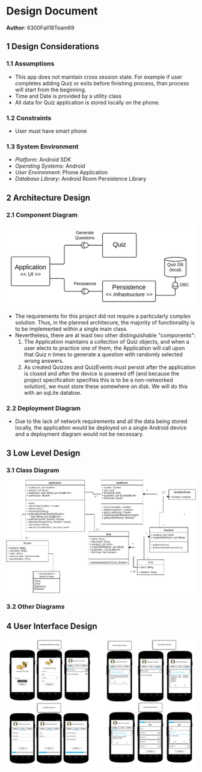 # Design Document
**Author**: 6300Fall18Team69

## 1 Design Considerations

### 1.1 Assumptions
* This app does not maintain cross session state. For example if user completes adding Quiz or exits before finishing process, than process will start from the beginning. 
* Time and Date is provided by a utility class
* All data for Quiz application is stored locally on the phone. 

### 1.2 Constraints
* User must have smart phone

### 1.3 System Environment
* _Platform_: Android SDK
* _Operating Systems_: Android
* _User Environment_: Phone Application
* _Database Library_: Android Room Persistence Library

## 2 Architecture Design

### 2.1 Component Diagram
![alt text](./pics/Component%20Diagram.svg)

* The requirements for this project did not require a particularly complex solution.  Thus, in the planned architecure, the majority of functionality is to be implemented within a single main class.
* Nevertheless, there are at least two other distinguishable "components":
  1. The Application maintains a collection of Quiz objects, and when a user elects to practice one of them, the Application will call upon that Quiz n times to generate a question with randomly selected wrong answers.
  2. As created Quizzes and QuizEvents must persist after the application is closed and after the device is powered off (and because the project specification specifies this is to be a non-networked solution), we must store these somewhere on disk.  We will do this with an sqLite databse.

### 2.2 Deployment Diagram
* Due to the lack of network requirements and all the data being stored locally, the application would be deployed on a single Android device and a deployment diagram would not be necessary.

## 3 Low Level Design

### 3.1 Class Diagram

![alt text](../Design-Team/Group%20Project%20D1%20-%20Updated.jpg)

### 3.2 Other Diagrams

## 4 User Interface Design

![alt text](./pics/CS6300%20UI%20Design%20.png)
